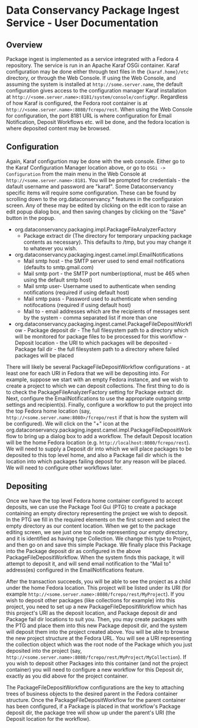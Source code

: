 # Data Conservancy Package Ingest Service - User Documentation

## Overview
Package ingest is implemented as a service integrated with a Fedora 4 repository. The service is run in an Apache Karaf OSGi container. Karaf configuration may be done either through text files in the `{karaf.home}/etc` directory, or through the Web Console. If using the Web Console, and assuming the system is installed at `http://some.server.name`, the default configuration gives access to the configuration manager Karaf installation at `http://<some.server.name>:8181/system/console/configMgr`. Regardless of how Karaf is configured, the Fedora root container is at `http://<some.server.name>:8080/fcrepo/rest`. When using the Web Console for configuration, the port 8181 URL is where configuration for Email Notification, Deposit Workflows etc. will be done, and the fedora location is where deposited content may be browsed.

## Configuration
Again, Karaf configurtion may be done with the web console. Either go to the Karaf Configuration Manager location above, or go to `OSGi -> Configuration` from the main menu in the Web Console at `http://<some.server.name>:8181`. You will be prompted for credentials - the dafault username and password are "karaf". Some Dataconservancy specific items will require some configuration. These can be found by scrolling down to the org.dataconservancy.* features in the configuraion screen. Any of these may be edited by clicking on the edit icon to raise an edit popup dialog box, and then saving changes by clicking on the "Save" button in the popup.

- org.dataconservancy.packaging.impl.PackageFileAnalyzerFactory 
	 - Package    extract dir (The directory for temporary unpacking package contents as necessary). This defaults to /tmp, but you may change it to whatever you wish.	    
 - org.dataconservancy.packaging.ingest.camel.impl.EmailNotifications   
	  - Mail smtp host - the SMTP server used to send email notifications (defaults to smtp.gmail.com)
	  - Mail smtp port - the SMTP port number(optional, must be 465 when using the default smtp host)  
	  - Mail smtp user- Username used to authenticate when sending notifications (required if using default host)
	  - Mail smtp pass - Password used to authenticate when sending notifocations (required if using default host)
	  - Mail to - email addresses which are the recipients of messages sent by the system - comma separated list if more than one
 - org.dataconservancy.packaging.ingest.camel.PackageFileDepositWorkflow
	   - Package deposit dir - The full filesystem path to a directory which will be monitored for package files to be processed for this workflow
	   - Deposit location - the URI to which packages will be deposited
	   - Package fail dir - the full filesystem path to a directory where failed packages will be placed

There will likely be several PackageFileDepositWorkflow configurations - at least one for each URI in Fedora that we will be depositing into. For example, suppose we start with an empty Fedora instance, and we wish to create a project to which we can deposit collections. The first thing to do is to check the PackageFileAnalyzerFactory setting for Package extract dir. Next, configure the EmailNotifications to use the appropriate outgoing smtp settings and recipient(s). Finally, configure a workflow to put the project into the top Fedora home location (say, `http://<some.server.name:8080>/fcrepo/rest` if that is how the system will be configured). We will click on the "+" icon at the org.dataconservancy.packaging.ingest.camel.impl.PackageFileDepositWorkflow to bring up a dialog box to add a workflow. The default Deposit location will be the home Fedora location (e.g. `http://localhost:8080/fcrepo/rest`). We will need to supply a Deposit dir into which we will place packages to be deposited to this top level home, and also a Package fail dir which is the location into which packages failing deposit for any reason will be placed. We will need to configure other workflows later.

## Depositing
Once we have the top level Fedora home container configured to accept deposits, we can use the Package Tool Gui (PTG) to create a package containing an empty directory representing the project we wish to deposit. In the PTG we fill in the required elements on the first screen and select the empty directory as our content location. When we get to the package editing screen, we see just one top node representing our empty directory, and it is identified as having type Collection. We change this type to Project, and then go on and save this simple Package. We finally place this Package into the Package deposit dir as configured in the above PackageFileDepositWorkflow. When the system finds this package, it will attempt to deposit it, and will send email notification to the "Mail to" address(es) configured in the EmailNotifications feature. 

After the transaction succeeds, you will be able to see the project as a child under the home Fedora location. This project will be listed under its URI (for example `http://<some.server.name>:8080/fcrepo/rest/MyProject`). If you wish to deposit other packages (like collections for example) into this project, you need to set up a new PackageFileDepositWorkflow which has this project's URI as the deposit location, and Package deposit dir and Package fail dir locations to suit you. Then, you may create packages with the PTG and place them into this new Package deposit dir, and the system will deposit them into the project created above. You will be able to browse the new project structure at the Fedora URL. You will see a URI representing the collection object which was the root node of the Package which you just deposited into the project (say, `http://<some.server.name>:8080/fcrepo/rest/MyProject/MyCollection`). If you wish to deposit other Packages into this container (and not the project container) you will need to configure a new workflow for this Deposit dir, exactly as you did above for the project container.

The PackageFileDepositWorkflow configurations are the key to attaching trees of business objects to the desired parent in the Fedora container structure. Once the PackageFileDepositWorkflow for the parent container has been configured, if a Package is placed in that workflow's Package deposit dir, the package tree will show up under the parent's URI (the Deposit location for the workflow).